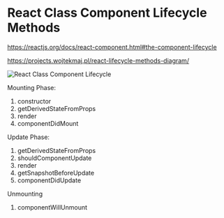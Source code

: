 # React Class Component Lifecycle Methods

<https://reactjs.org/docs/react-component.html#the-component-lifecycle>

<https://projects.wojtekmaj.pl/react-lifecycle-methods-diagram/>

![React Class Component Lifecycle](/react-life-cycle.png)

Mounting Phase:

1. constructor
2. getDerivedStateFromProps
3. render
4. componentDidMount

Update Phase:

1. getDerivedStateFromProps
2. shouldComponentUpdate
3. render
4. getSnapshotBeforeUpdate
5. componentDidUpdate

Unmounting

1. componentWillUnmount
